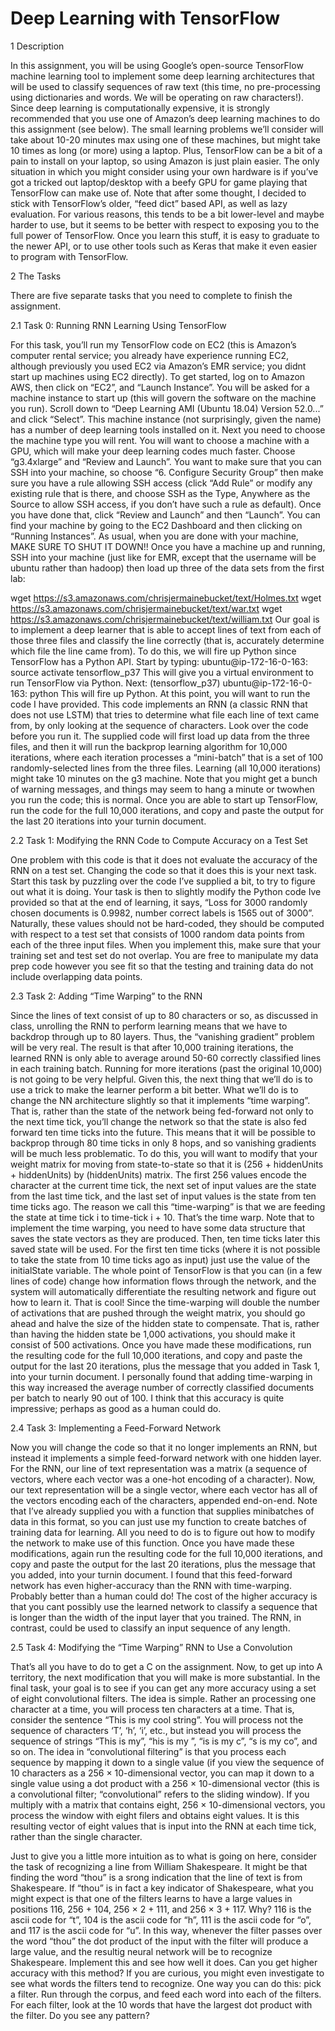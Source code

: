 # Deep Learning with TensorFlow

1 Description

In this assignment, you will be using Google’s open-source TensorFlow machine learning tool to implement some deep learning architectures that will be used to classify sequences of raw text (this time, no
pre-processing using dictionaries and words. We will be operating on raw characters!). Since deep learning
is computationally expensive, it is strongly recommended that you use one of Amazon’s deep learning machines to do this assignment (see below). The small learning problems we’ll consider will take about 10-20
minutes max using one of these machines, but might take 10 times as long (or more) using a laptop. Plus,
TensorFlow can be a bit of a pain to install on your laptop, so using Amazon is just plain easier. The only
situation in which you might consider using your own hardware is if you’ve got a tricked out laptop/desktop
with a beefy GPU for game playing that TensorFlow can make use of.
Note that after some thought, I decided to stick with TensorFlow’s older, “feed dict” based API, as well
as lazy evaluation. For various reasons, this tends to be a bit lower-level and maybe harder to use, but it
seems to be better with respect to exposing you to the full power of TensorFlow. Once you learn this stuff, it
is easy to graduate to the newer API, or to use other tools such as Keras that make it even easier to program
with TensorFlow.

2 The Tasks

There are five separate tasks that you need to complete to finish the assignment.

2.1 Task 0:  Running RNN Learning Using TensorFlow

For this task, you’ll run my TensorFlow code on EC2 (this is Amazon’s computer rental service; you
already have experience running EC2, although previously you used EC2 via Amazon’s EMR service; you
didnt start up machines using EC2 directly).
To get started, log on to Amazon AWS, then click on “EC2”, and “Launch Instance”. You will be asked
for a machine instance to start up (this will govern the software on the machine you run). Scroll down
to “Deep Learning AMI (Ubuntu 18.04) Version 52.0...” and click “Select”. This machine instance (not
surprisingly, given the name) has a number of deep learning tools installed on it. Next you need to choose
the machine type you will rent. You will want to choose a machine with a GPU, which will make your deep
learning codes much faster. Choose “g3.4xlarge” and “Review and Launch”. You want to make sure that
you can SSH into your machine, so choose “6. Configure Security Group” then make sure you have a rule
allowing SSH access (click “Add Rule” or modify any existing rule that is there, and choose SSH as the
Type, Anywhere as the Source to allow SSH access, if you don’t have such a rule as default). Once you have
done that, click “Review and Launch” and then “Launch”. You can find your machine by going to the EC2
Dashboard and then clicking on “Running Instances”.
As usual, when you are done with your machine, MAKE SURE TO SHUT IT DOWN!!
Once you have a machine up and running, SSH into your machine (just like for EMR, except that the
username will be ubuntu rather than hadoop) then load up three of the data sets from the first lab:

wget https://s3.amazonaws.com/chrisjermainebucket/text/Holmes.txt
wget https://s3.amazonaws.com/chrisjermainebucket/text/war.txt
wget https://s3.amazonaws.com/chrisjermainebucket/text/william.txt
Our goal is to implement a deep learner that is able to accept lines of text from each of those three files
and classify the line correctly (that is, accurately determine which file the line came from). To do this, we
will fire up Python since TensorFlow has a Python API. Start by typing:
ubuntu@ip-172-16-0-163: source activate tensorflow_p37
This will give you a virtual environment to run TensorFlow via Python. Next:
(tensorflow_p37) ubuntu@ip-172-16-0-163: python
This will fire up Python. At this point, you will want to run the code I have provided. This code implements
an RNN (a classic RNN that does not use LSTM) that tries to determine what file each line of text came
from, by only looking at the sequence of characters. Look over the code before you run it. The supplied
code will first load up data from the three files, and then it will run the backprop learning algorithm for
10,000 iterations, where each iteration processes a “mini-batch” that is a set of 100 randomly-selected lines
from the three files. Learning (all 10,000 iterations) might take 10 minutes on the g3 machine. Note that
you might get a bunch of warning messages, and things may seem to hang a minute or twowhen you run the
code; this is normal.
Once you are able to start up TensorFlow, run the code for the full 10,000 iterations, and copy and paste
the output for the last 20 iterations into your turnin document.

2.2 Task 1: Modifying the RNN Code to Compute Accuracy on a Test Set

One problem with this code is that it does not evaluate the accuracy of the RNN on a test set. Changing
the code so that it does this is your next task.
Start this task by puzzling over the code I’ve supplied a bit, to try to figure out what it is doing. Your task
is then to slightly modify the Python code Ive provided so that at the end of learning, it says, “Loss for 3000
randomly chosen documents is 0.9982, number correct labels is 1565 out of 3000”. Naturally, these values
should not be hard-coded, they should be computed with respect to a test set that consists of 1000 random
data points from each of the three input files. When you implement this, make sure that your training set and
test set do not overlap. You are free to manipulate my data prep code however you see fit so that the testing
and training data do not include overlapping data points.

2.3 Task 2: Adding “Time Warping” to the RNN

Since the lines of text consist of up to 80 characters or so, as discussed in class, unrolling the RNN to
perform learning means that we have to backdrop through up to 80 layers. Thus, the “vanishing gradient”
problem will be very real. The result is that after 10,000 training iterations, the learned RNN is only able to
average around 50-60 correctly classified lines in each training batch. Running for more iterations (past the
original 10,000) is not going to be very helpful.
Given this, the next thing that we’ll do is to use a trick to make the learner perform a bit better. What
we’ll do is to change the NN architecture slightly so that it implements “time warping”. That is, rather than
the state of the network being fed-forward not only to the next time tick, you’ll change the network so that
the state is also fed forward ten time ticks into the future. This means that it will be possible to backprop
through 80 time ticks in only 8 hops, and so vanishing gradients will be much less problematic.
To do this, you will want to modify that your weight matrix for moving from state-to-state so that it is
(256 + hiddenUnits + hiddenUnits) by (hiddenUnits) matrix. The first 256 values encode the
character at the current time tick, the next set of input values are the state from the last time tick, and the last
set of input values is the state from ten time ticks ago. The reason we call this “time-warping” is that we are
feeding the state at time tick i to time-tick i + 10. That’s the time warp.
Note that to implement the time warping, you need to have some data structure that saves the state
vectors as they are produced. Then, ten time ticks later this saved state will be used. For the first ten time
ticks (where it is not possible to take the state from 10 time ticks ago as input) just use the value of the
initialState variable.
The whole point of TensorFlow is that you can (in a few lines of code) change how information flows
through the network, and the system will automatically differentiate the resulting network and figure out
how to learn it. That is cool!
Since the time-warping will double the number of activations that are pushed through the weight matrix,
you should go ahead and halve the size of the hidden state to compensate. That is, rather than having the
hidden state be 1,000 activations, you should make it consist of 500 activations.
Once you have made these modifications, run the resulting code for the full 10,000 iterations, and copy
and paste the output for the last 20 iterations, plus the message that you added in Task 1, into your turnin
document. I personally found that adding time-warping in this way increased the average number of correctly classified documents per batch to nearly 90 out of 100. I think that this accuracy is quite impressive;
perhaps as good as a human could do.

2.4 Task 3: Implementing a Feed-Forward Network

Now you will change the code so that it no longer implements an RNN, but instead it implements
a simple feed-forward network with one hidden layer. For the RNN, our line of text representation was
a matrix (a sequence of vectors, where each vector was a one-hot encoding of a character). Now, our
text representation will be a single vector, where each vector has all of the vectors encoding each of the
characters, appended end-on-end. Note that I’ve already supplied you with a function that supplies minibatches of data in this format, so you can just use my function to create batches of training data for learning.
All you need to do is to figure out how to modify the network to make use of this function.
Once you have made these modifications, again run the resulting code for the full 10,000 iterations, and
copy and paste the output for the last 20 iterations, plus the message that you added, into your turnin document. I found that this feed-forward network has even higher-accuracy than the RNN with time-warping.
Probably better than a human could do!
The cost of the higher accuracy is that you cant possibly use the learned network to classify a sequence
that is longer than the width of the input layer that you trained. The RNN, in contrast, could be used to
classify an input sequence of any length.

2.5 Task 4: Modifying the “Time Warping” RNN to Use a Convolution

That’s all you have to do to get a C on the assignment. Now, to get up into A territory, the next modification that you will make is more substantial. In the final task, your goal is to see if you can get any more
accuracy using a set of eight convolutional filters. The idea is simple. Rather an processing one character at
a time, you will process ten characters at a time. That is, consider the sentence “This is my cool string”. You
will process not the sequence of characters ‘T’, ‘h’, ‘i’, etc., but instead you will process the sequence of
strings “This is my”, “his is my ”, “is is my c”, “s is my co”, and so on. The idea in “convolutional filtering”
is that you process each sequence by mapping it down to a single value (if you view the sequence of 10
characters as a 256 × 10-dimensional vector, you can map it down to a single value using a dot product with
a 256 × 10-dimensional vector (this is a convolutional filter; “convolutional” refers to the sliding window).
If you multiply with a matrix that contains eight, 256 × 10-dimensional vectors, you process the window
with eight filers and obtains eight values. It is this resulting vector of eight values that is input into the RNN
at each time tick, rather than the single character.

Just to give you a little more intuition as to what is going on here, consider the task of recognizing a line
from William Shakespeare. It might be that finding the word “thou” is a srong indication that the line of text
is from Shakespeare. If “thou” is in fact a key indicator of Shakespeare, what you might expect is that one
of the filters learns to have a large values in positions 116, 256 + 104, 256 × 2 + 111, and 256 × 3 + 117.
Why? 116 is the ascii code for “t”, 104 is the ascii code for “h”, 111 is the ascii code for “o”, and 117 is the
ascii code for “u”. In this way, whenever the filter passes over the word “thou” the dot product of the input
with the filter will produce a large value, and the resultig neural network will be to recognize Shakespeare.
Implement this and see how well it does. Can you get higher accuracy with this method? If you are
curious, you might even investigate to see what words the filters tend to recognize. One way you can do
this: pick a filter. Run through the corpus, and feed each word into each of the filters. For each filter, look at
the 10 words that have the largest dot product with the filter. Do you see any pattern?
